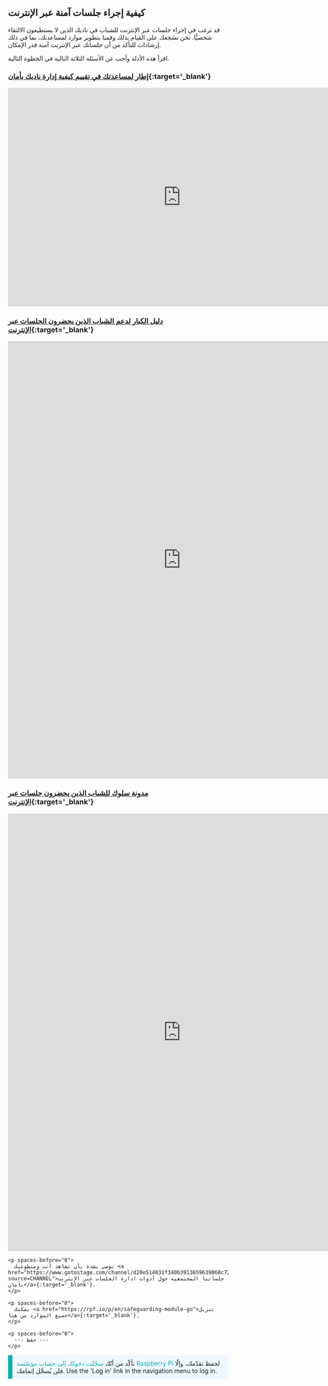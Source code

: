 ## كيفية إجراء جلسات آمنة عبر الإنترنت

قد ترغب في إجراء جلسات عبر الإنترنت للشباب في ناديك الذين لا يستطيعون الالتقاء شخصيًّا. نحن نشجعك على القيام بذلك وقمنا بتطوير موارد لمساعدتك، بما في ذلك إرشادات للتأكد من أن جلساتك عبر الإنترنت آمنة قدر الإمكان.

اقرأ هذه الأدلة وأجب عن الأسئلة الثلاثة التالية في الخطوة التالية.

### [إطار لمساعدتك في تقييم كيفية إدارة ناديك بأمان](https://static.raspberrypi.org/files/clubs/Code_Club_and_CoderDojo_CV_Framework.pdf){:target='_blank'}

<embed src="https://static.raspberrypi.org/files/clubs/Code_Club_and_CoderDojo_CV_Framework.pdf" width="790" height="500" 
 type="application/pdf">
  </p>

<h3 spaces-before="0">
  <a href="https://static.raspberrypi.org/files/clubs/Code_Club_and_CoderDojo_Parent_Guide_Supporting_Online_Coding_Session.pdf">دليل الكبار لدعم الشباب الذين يحضرون الجلسات عبر الإنترنت</a>{:target='_blank'}
</h3>

<p spaces-before="0">

<embed src="https://static.raspberrypi.org/files/clubs/Code_Club_and_CoderDojo_Parent_Guide_Supporting_Online_Coding_Session.pdf" width="790" height="1000" 
 type="application/pdf">
    </p>

<h3 spaces-before="0">
  <a href="https://static.raspberrypi.org/files/clubs/CoderDojo_Code_Club_Online_Code_of_Behaviour_A4_DIGITAL.pdf">مدونة سلوك للشباب الذين يحضرون جلسات عبر الإنترنت</a>{:target='_blank'}
</h3>

<p spaces-before="0">

<embed src="https://static.raspberrypi.org/files/clubs/CoderDojo_Code_Club_Online_Code_of_Behaviour_A4_DIGITAL.pdf" width="790" height="1000" 
 type="application/pdf">
    </p> 
    
    <p spaces-before="0">
      نوصي بشدة بأن تشاهد أنت ومتطوعيك <a href="https://www.gotostage.com/channel/d20e514831f340b3913659639068c724/recording/92bd90b755964f49b87bfd99f9624435/watch?source=CHANNEL">جلساتنا المجتمعية حول أدوات ادارة الجلسات عبر الإنترنت بأمان</a>{:target='_blank'}.
    </p>
    
    <p spaces-before="0">
      يمكنك <a href="https://rpf.io/p/en/safeguarding-module-go">تنزيل جميع الموارد من هنا</a>{:target='_blank'}.
    </p>
    
    <p spaces-before="0">
      --- حفظ ---
    </p>

<p style="border-left: solid; border-width:10px; border-color: #0faeb0; background-color: aliceblue; padding: 10px;">
تأكّد من أنّك <span style="color: #0faeb0">سجّلت دخولك إلى حساب مؤسّسة Raspberry Pi</span> لحفظ تقدّمك، وإلّا فلن يُسجَّل إتمامك. Use the 'Log in' link in the navigation menu to log in.
</p>
